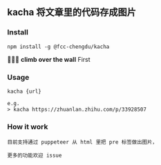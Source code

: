 ## kacha 将文章里的代码存成图片


### Install

	npm install -g @fcc-chengdu/kacha

 🙊🙊🙊 **climb over the wall** First

### Usage

	kacha {url}
	
	e.g.
	> kacha https://zhuanlan.zhihu.com/p/33928507
	
### How it work

	目前支持通过 puppeteer 从 html 里把 pre 标签做出图片，
	
	更多的功能欢迎 issue